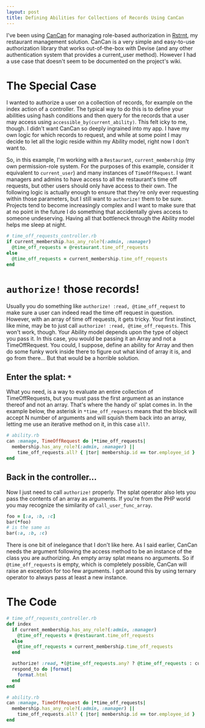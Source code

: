 ```yaml
---
layout: post
title: Defining Abilities for Collections of Records Using CanCan
---
```

I've been using [CanCan](https://github.com/ryanb/cancan) for managing
role-based authorization in [Rstrnt](http://rstrnt.net), my restaurant
management solution. CanCan is a very simple and easy-to-use
authorization library that works out-of-the-box with Devise (and any
other authentication system that provides a current_user method).
However I had a use case that doesn't seem to be documented on the
project's wiki.

# The Special Case
I wanted to authorize a user on a collection of records, for example on
the index action of a controller. The typical way to do this is to
define your abilities using hash conditions and then query for the records
that a user may access using `accessible_by(current_ability)`. This felt
icky to me, though. I didn't want CanCan so deeply ingrained into my
app. I have my own logic for which records to request, and while at some
point I may decide to let all the logic reside within my Ability model,
right now I don't want to.

So, in this example, I'm working with a `Restaurant`, `current_membership`
(my own permission-role system. For the purposes of this example,
consider it equivalent to `current_user`) and many instances of
`TimeOffRequest`. I want managers and admins to have access to all the
restaurant's time off requests, but other users should only have access
to their own. The following logic is actually enough to ensure that
they're only ever requesting within those parameters, but I still want
to `authorize!` them to be sure. Projects tend to become increasingly
complex and I want to make sure that at no point in the future I do
something that accidentally gives access to someone undeserving. Having
all that bottleneck through the Ability model helps me sleep at night.

```ruby
# time_off_requests_controller.rb
if current_membership.has_any_role?(:admin, :manager)
  @time_off_requests = @restaurant.time_off_requests
else
  @time_off_requests = current_membership.time_off_requests
end
```

# `authorize!` those records!
Usually you do something like `authorize! :read, @time_off_request` to
make sure a user can indeed read the time off request in question.
However, with an array of time off requests, it gets tricky. Your first
instinct, like mine, may be to just call `authorize! :read,
@time_off_requests`. This won't work, though. Your Ability model depends
upon the type of object you pass it. In this case, you would be passing
it an Array and not a TimeOffRequest. You could, I suppose, define an
ability for Array and then do some funky work inside there to figure out
what kind of array it is, and go from there... But that would be a
horrible solution.

## Enter the splat: `*`
What you need, is a way to evaluate an entire collection of
TimeOffRequests, but you must pass the first argument as an instance
thereof and not an array. That's where the handy ol' splat comes in.
In the example below, the asterisk in `*time_off_requests` means that
the block will accept N number of arguments and will squish them back
into an array, letting me use an iterative method on it, in this case `all?`.

```ruby
# ability.rb
can :manage, TimeOffRequest do |*time_off_requests|
  membership.has_any_role?(:admin, :manager) ||
    time_off_requests.all? { |tor| membership.id == tor.employee_id }
end
```

## Back in the controller...
Now I just need to call `authorize!` properly. The splat operator also lets
you pass the contents of an array as arguments. If you're from the PHP
world you may recognize the similarity of `call_user_func_array`.

```ruby
foo = [:a, :b, :c]
bar(*foo)
# is the same as
bar(:a, :b, :c)
```

There is one bit of inelegance that I don't like here. As I said
earlier, CanCan needs the argument following the access method to be an
instance of the class you are authorizing. An empty array splat means no
arguments. So if `@time_off_requests` is empty, which is completely
possible, CanCan will raise an exception for too few arguments. I got
around this by using ternary operator to always pass at least a new
instance.

# The Code

```ruby
# time_off_requests_controller.rb
def index
  if current_membership.has_any_role?(:admin, :manager)
    @time_off_requests = @restaurant.time_off_requests
  else
    @time_off_requests = current_membership.time_off_requests
  end

  authorize! :read, *(@time_off_requests.any? ? @time_off_requests : current_membership.time_off_requests.new)
  respond_to do |format|
    format.html
  end
end

# ability.rb
can :manage, TimeOffRequest do |*time_off_requests|
  membership.has_any_role?(:admin, :manager) ||
    time_off_requests.all? { |tor| membership.id == tor.employee_id }
end
```
